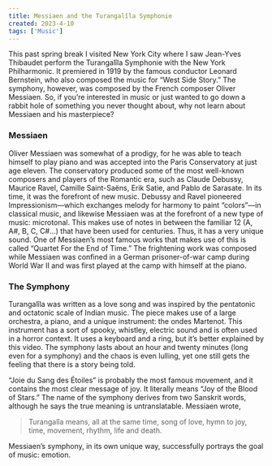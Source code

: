 ```yaml
---
title: Messiaen and the Turangalîla Symphonie
created: 2023-4-10
tags: ['Music']
---
```

<script>
  import { YouTube, Spotify, SoundCloud } from 'sveltekit-embed'
</script>

<YouTube youTubeId="UOiBBmlZ404" />

This past spring break I visited New York City where I saw Jean-Yves Thibaudet perform the Turangalîla Symphonie with the New York Philharmonic. It premiered in 1919 by the famous conductor Leonard Bernstein, who also composed the music for “West Side Story.” The symphony, however, was composed by the French composer Oliver Messiaen. So, if you’re interested in music or just wanted to go down a rabbit hole of something you never thought about, why not learn about Messiaen and his masterpiece?

### Messiaen

Oliver Messiaen was somewhat of a prodigy, for he was able to teach himself to play piano and was accepted into the Paris Conservatory at just age eleven. The conservatory produced some of the most well-known composers and players of the Romantic era, such as Claude Debussy, Maurice Ravel, Camille Saint-Saëns, Erik Satie, and Pablo de Sarasate. In its time, it was the forefront of new music. Debussy and Ravel pioneered Impressionism—which exchanges melody for harmony to paint “colors”—in classical music, and likewise Messiaen was at the forefront of a new type of music: microtonal. This makes use of notes in between the familiar 12 (A, A#, B, C, C#…) that have been used for centuries. Thus, it has a very unique sound. One of Messiaen’s most famous works that makes use of this is called “Quartet For the End of Time.” The frightening work was composed while Messiaen was confined in a German prisoner-of-war camp during World War II and was first  played at the camp with himself at the piano.

### The Symphony

Turangalîla was written as a love song and was inspired by the pentatonic and octatonic scale of Indian music. The piece makes use of a large orchestra, a piano, and a unique instrument: the ondes Martenot. This instrument has a sort of spooky, whistley, electric sound and is often used in a horror context. It uses a keyboard and a ring, but it’s better explained by this video. The symphony lasts about an hour and twenty minutes (long even for a symphony) and the chaos is even lulling, yet one still gets the feeling that there is a story being told. 

“Joie du Sang des Étoiles” is probably the most famous movement, and it contains the most clear message of joy. It literally means “Joy of the Blood of Stars.” The name of the symphony derives from two Sanskrit words, although he says the true meaning is untranslatable. Messiaen wrote,

> Turangalîa means, all at the same time, song of love, hymn to joy, time, movement, rhythm, life and death.

Messiaen’s symphony, in its own unique way, successfully portrays the goal of music: emotion. 
